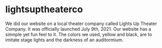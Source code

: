 # lightsuptheaterco
We did our website on a local theater company called Lights Up Theater Company. It was officially launched July 9th, 2021.
Our website has a simnple yet fun feel to it. The colors we used, yellow and black, are to imitate stage lights and the darkness of an auditormium. 





